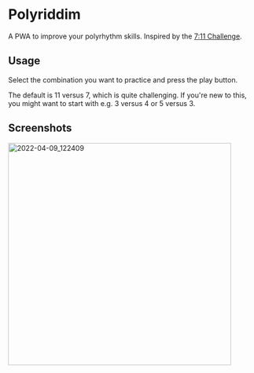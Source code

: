 # Polyriddim

A PWA to improve your polyrhythm skills. Inspired by the [7:11 Challenge](https://www.youtube.com/watch?v=U9CgR2Y6XO4).

## Usage

Select the combination you want to practice and press the play button.

The default is 11 versus 7, which is quite challenging.
If you're new to this, you might want to start with e.g. 3 versus 4 or 5 versus 3.

## Screenshots

<img width="453" alt="2022-04-09_122409" src="https://user-images.githubusercontent.com/16436749/200198928-d79a8ed2-43a6-468d-bd64-f745937f15c6.png">
